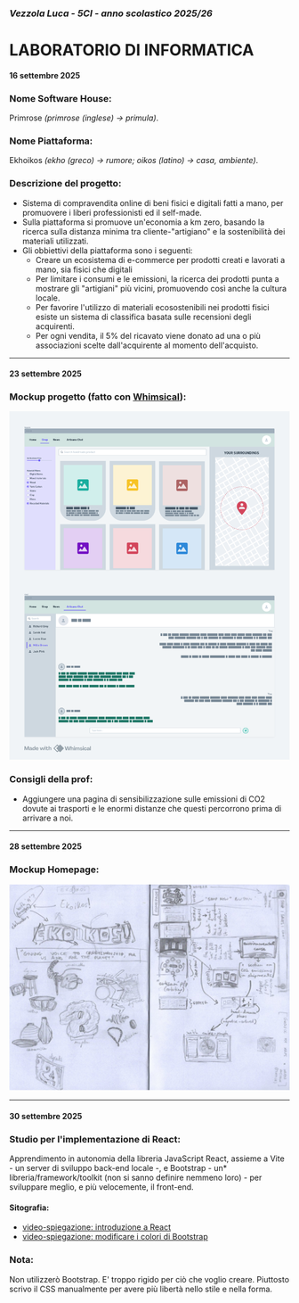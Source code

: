### **_Vezzola Luca - 5CI - anno scolastico 2025/26_**

# **LABORATORIO DI INFORMATICA**

#### 16 settembre 2025

### Nome Software House:

Primrose _(primrose (inglese) -> primula)_.

### Nome Piattaforma:

Ekhoikos _(ekho (greco) -> rumore; oikos (latino) -> casa, ambiente)_.

### Descrizione del progetto:

- Sistema di compravendita online di beni fisici e digitali fatti a mano, per promuovere i liberi professionisti ed il self-made.
- Sulla piattaforma si promuove un'economia a km zero, basando la ricerca sulla distanza minima tra cliente-"artigiano" e la sostenibilità dei materiali utilizzati.
- Gli obbiettivi della piattaforma sono i seguenti:
  - Creare un ecosistema di e-commerce per prodotti creati e lavorati a mano, sia fisici che digitali
  - Per limitare i consumi e le emissioni, la ricerca dei prodotti punta a mostrare gli "artigiani" più vicini, promuovendo così anche la cultura locale.
  - Per favorire l'utilizzo di materiali ecosostenibili nei prodotti fisici esiste un sistema di classifica basata sulle recensioni degli acquirenti.
  - Per ogni vendita, il 5% del ricavato viene donato ad una o più associazioni scelte dall'acquirente al momento dell'acquisto.

---

#### 23 settembre 2025

### Mockup progetto (fatto con [Whimsical](https://whimsical.com/)):

![shop and chat mockups](img/shop_and_chat_MOCKUP.png "shop and chat mockups")

### Consigli della prof:

- Aggiungere una pagina di sensibilizzazione sulle emissioni di CO2 dovute ai trasporti e le enormi distanze che questi percorrono prima di arrivare a noi.

---

#### 28 settembre 2025

### Mockup Homepage:

![homepage mockup](img/homepage_MOCKUP.png "homepage mockup")

---

#### 30 settembre 2025

### Studio per l'implementazione di React:

Apprendimento in autonomia della libreria JavaScript React, assieme a Vite - un server di sviluppo back-end locale -, e Bootstrap - un\* libreria/framework/toolkit (non si sanno definire nemmeno loro) - per sviluppare meglio, e più velocemente, il front-end.

#### Sitografia:

- [video-spiegazione: introduzione a React](https://youtu.be/SqcY0GlETPk?si=3CgvXV8WVLR5Bxap)
- [video-spiegazione: modificare i colori di Bootstrap](https://www.youtube.com/watch?v=au5ccstcbnc)

### Nota:

Non utilizzerò Bootstrap. E' troppo rigido per ciò che voglio creare. Piuttosto scrivo il CSS manualmente per avere più libertà nello stile e nella forma.
